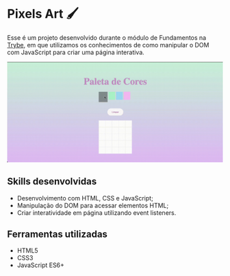 # Pixels Art 🖌️

Esse é um projeto desenvolvido durante o módulo de Fundamentos na [Trybe](https://www.betrybe.com/), em que utilizamos os conhecimentos de como manipular o DOM com JavaScript para criar uma página interativa.

![Screenshot - preview](./preview.gif)

## Skills desenvolvidas

* Desenvolvimento com HTML, CSS e JavaScript;
* Manipulação do DOM para acessar elementos HTML;
* Criar interatividade em página utilizando event listeners.

## Ferramentas utilizadas

* HTML5
* CSS3
* JavaScript ES6+